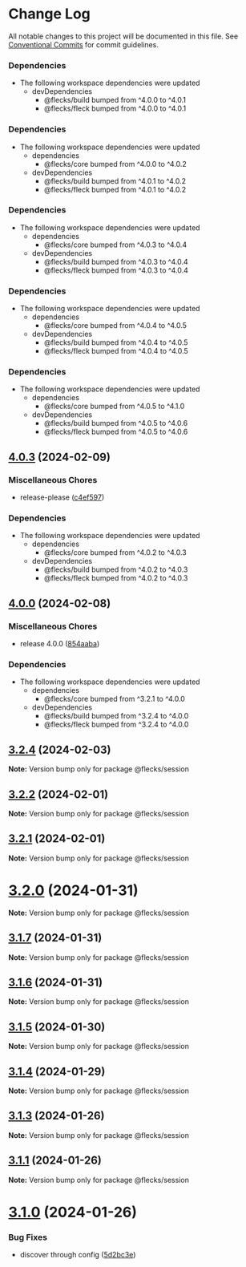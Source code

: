 # Change Log

All notable changes to this project will be documented in this file.
See [Conventional Commits](https://conventionalcommits.org) for commit guidelines.

### Dependencies

* The following workspace dependencies were updated
  * devDependencies
    * @flecks/build bumped from ^4.0.0 to ^4.0.1
    * @flecks/fleck bumped from ^4.0.0 to ^4.0.1

### Dependencies

* The following workspace dependencies were updated
  * dependencies
    * @flecks/core bumped from ^4.0.0 to ^4.0.2
  * devDependencies
    * @flecks/build bumped from ^4.0.1 to ^4.0.2
    * @flecks/fleck bumped from ^4.0.1 to ^4.0.2

### Dependencies

* The following workspace dependencies were updated
  * dependencies
    * @flecks/core bumped from ^4.0.3 to ^4.0.4
  * devDependencies
    * @flecks/build bumped from ^4.0.3 to ^4.0.4
    * @flecks/fleck bumped from ^4.0.3 to ^4.0.4

### Dependencies

* The following workspace dependencies were updated
  * dependencies
    * @flecks/core bumped from ^4.0.4 to ^4.0.5
  * devDependencies
    * @flecks/build bumped from ^4.0.4 to ^4.0.5
    * @flecks/fleck bumped from ^4.0.4 to ^4.0.5

### Dependencies

* The following workspace dependencies were updated
  * dependencies
    * @flecks/core bumped from ^4.0.5 to ^4.1.0
  * devDependencies
    * @flecks/build bumped from ^4.0.5 to ^4.0.6
    * @flecks/fleck bumped from ^4.0.5 to ^4.0.6

## [4.0.3](https://github.com/cha0s/flecks/compare/session-v4.0.2...session-v4.0.3) (2024-02-09)


### Miscellaneous Chores

* release-please ([c4ef597](https://github.com/cha0s/flecks/commit/c4ef597be720041602354118103eed21e8fe0e91))


### Dependencies

* The following workspace dependencies were updated
  * dependencies
    * @flecks/core bumped from ^4.0.2 to ^4.0.3
  * devDependencies
    * @flecks/build bumped from ^4.0.2 to ^4.0.3
    * @flecks/fleck bumped from ^4.0.2 to ^4.0.3

## [4.0.0](https://github.com/cha0s/flecks/compare/session-v3.2.4...session-v4.0.0) (2024-02-08)


### Miscellaneous Chores

* release 4.0.0 ([854aaba](https://github.com/cha0s/flecks/commit/854aaba82b7db5f04ddc42e3532e2f8211b1d536))


### Dependencies

* The following workspace dependencies were updated
  * dependencies
    * @flecks/core bumped from ^3.2.1 to ^4.0.0
  * devDependencies
    * @flecks/build bumped from ^3.2.4 to ^4.0.0
    * @flecks/fleck bumped from ^3.2.4 to ^4.0.0

## [3.2.4](https://github.com/cha0s/flecks/compare/v3.2.3...v3.2.4) (2024-02-03)

**Note:** Version bump only for package @flecks/session





## [3.2.2](https://github.com/cha0s/flecks/compare/v3.2.1...v3.2.2) (2024-02-01)

**Note:** Version bump only for package @flecks/session





## [3.2.1](https://github.com/cha0s/flecks/compare/v3.2.0...v3.2.1) (2024-02-01)

**Note:** Version bump only for package @flecks/session





# [3.2.0](https://github.com/cha0s/flecks/compare/v3.1.8...v3.2.0) (2024-01-31)

**Note:** Version bump only for package @flecks/session





## [3.1.7](https://github.com/cha0s/flecks/compare/v3.1.6...v3.1.7) (2024-01-31)

**Note:** Version bump only for package @flecks/session





## [3.1.6](https://github.com/cha0s/flecks/compare/v3.1.5...v3.1.6) (2024-01-31)

**Note:** Version bump only for package @flecks/session





## [3.1.5](https://github.com/cha0s/flecks/compare/v3.1.4...v3.1.5) (2024-01-30)

**Note:** Version bump only for package @flecks/session





## [3.1.4](https://github.com/cha0s/flecks/compare/v3.1.3...v3.1.4) (2024-01-29)

**Note:** Version bump only for package @flecks/session





## [3.1.3](https://github.com/cha0s/flecks/compare/v3.1.1...v3.1.3) (2024-01-26)

**Note:** Version bump only for package @flecks/session





## [3.1.1](https://github.com/cha0s/flecks/compare/v3.1.0...v3.1.1) (2024-01-26)

**Note:** Version bump only for package @flecks/session





# [3.1.0](https://github.com/cha0s/flecks/compare/v1.4.1...v3.1.0) (2024-01-26)


### Bug Fixes

* discover through config ([5d2bc3e](https://github.com/cha0s/flecks/commit/5d2bc3ee0734ad19d0adcae79fd965d7f93cb6fd))
